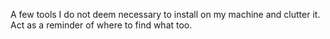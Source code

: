 A few tools I do not deem necessary to install on my machine and clutter it. Act as a
reminder of where to find what too.
